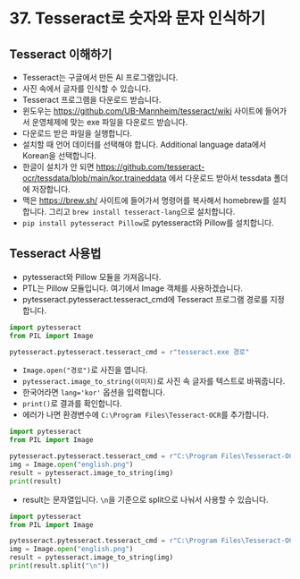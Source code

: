 # 37. Tesseract로 숫자와 문자 인식하기
## Tesseract 이해하기
* Tesseract는 구글에서 만든 AI 프로그램입니다.
* 사진 속에서 글자를 인식할 수 있습니다.
* Tesseract 프로그램을 다운로드 받습니다.
* 윈도우는 https://github.com/UB-Mannheim/tesseract/wiki 사이트에 들어가서 운영체제에 맞는 exe 파일을 다운로드 받습니다.
* 다운로드 받은 파일을 실행합니다.
* 설치할 때 언어 데이터를 선택해야 합니다. Additional language data에서 Korean을 선택합니다.
* 한글이 설치가 안 되면 https://github.com/tesseract-ocr/tessdata/blob/main/kor.traineddata 에서 다운로드 받아서 tessdata 폴더에 저장합니다.
* 맥은 https://brew.sh/ 사이트에 들어가서 명령어를 복사해서 homebrew를 설치합니다. 그리고 ```brew install tesseract-lang```으로 설치합니다.  
* ```pip install pytesseract Pillow```로 pytesseract와 Pillow를 설치합니다.


## Tesseract 사용법
* pytesseract와 Pillow 모듈을 가져옵니다.
* PTL는 Pillow 모듈입니다. 여기에서 Image 객체를 사용하겠습니다.
* pytesseract.pytesseract.tesseract_cmd에 Tesseract 프로그램 경로를 지정합니다.
```python
import pytesseract
from PIL import Image

pytesseract.pytesseract.tesseract_cmd = r"tesseract.exe 경로"
```

* ```Image.open("경로")```로 사진을 엽니다.
* ```pytesseract.image_to_string(이미지)```로 사진 속 글자를 텍스트로 바꿔줍니다.
* 한국어라면 ```lang='kor'``` 옵션을 입력합니다.
* ```print()```로 결과를 확인합니다.
* 에러가 나면 환경변수에 ```C:\Program Files\Tesseract-OCR```를 추가합니다.
```python
import pytesseract
from PIL import Image

pytesseract.pytesseract.tesseract_cmd = r"C:\Program Files\Tesseract-OCR\tesseract.exe"
img = Image.open("english.png")
result = pytesseract.image_to_string(img)
print(result)
```

* result는 문자열입니다. ```\n```을 기준으로 split으로 나눠서 사용할 수 있습니다.
```python
import pytesseract
from PIL import Image

pytesseract.pytesseract.tesseract_cmd = r"C:\Program Files\Tesseract-OCR\tesseract.exe"
img = Image.open("english.png")
result = pytesseract.image_to_string(img)
print(result.split("\n"))
```

